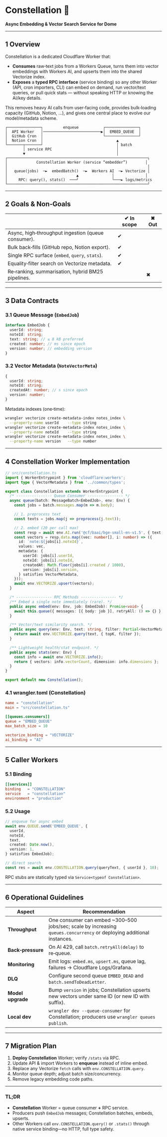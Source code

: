 # Constellation 📡

**Async Embedding & Vector Search Service for Dome**

---

## 1 Overview

Constellation is a dedicated Cloudflare Worker that:

- **Consumes** raw‑text jobs from a Workers Queue, turns them into vector
  embeddings with Workers AI, and upserts them into the shared Vectorize index.
- **Exposes** a **typed RPC interface** (service binding) so any other Worker
  (API, cron importers, CLI) can embed on demand, run vector/text queries, or
  pull quick stats — without speaking HTTP or knowing the AI/key details.

This removes heavy AI calls from user‑facing code, provides bulk‑loading
capacity (GitHub, Notion, …), and gives one central place to evolve our
model/metadata scheme.

```
┌───────────────┐         enqueue           ┌───────────────┐
│  API Worker   │──────────────────────────▶│  EMBED_QUEUE  │
│  GitHub Cron  │                           └───────────────┘
│  Notion Cron  │                                 ▲
└───────┬───────┘                                 │ batch
        │ service RPC                             │
        ▼                                         │
┌───────────────────────────────────────────────────────────────┐
│             Constellation Worker (service “embedder”)        │
│                                                               │
│   queue(jobs)  ─►  embedBatch()  ─►  Workers AI  ─► Vectorize │
│                               ▲               │              │
│     RPC: query(), stats()  ───┘               └───► logs/metrics
└───────────────────────────────────────────────────────────────┘
```

---

## 2 Goals & Non‑Goals

|                                                    | ✔ In scope | ✖ Out |
| -------------------------------------------------- | ---------- | ----- |
| Async, high‑throughput ingestion (queue consumer). | ✔          |       |
| Bulk back‑fills (GitHub repo, Notion export).      | ✔          |       |
| Single RPC surface (`embed`, `query`, `stats`).    | ✔          |       |
| Equality‑filter search on Vectorize metadata.      | ✔          |       |
| Re‑ranking, summarisation, hybrid BM25 pipelines.  |            | ✖     |

---

## 3 Data Contracts

### 3.1 Queue Message (`EmbedJob`)

```ts
interface EmbedJob {
  userId: string;
  noteId: string;
  text: string; // ≤ 8 kB preferred
  created: number; // ms since epoch
  version: number; // embedding version
}
```

### 3.2 Vector Metadata (`NoteVectorMeta`)

```ts
{
  userId: string;
  noteId: string;
  createdAt: number; // s since epoch
  version: number;
}
```

Metadata indexes (one‑time):

```bash
wrangler vectorize create-metadata-index notes_index \
  --property-name userId    --type string
wrangler vectorize create-metadata-index notes_index \
  --property-name noteId    --type string
wrangler vectorize create-metadata-index notes_index \
  --property-name version   --type number
```

---

## 4 Constellation Worker Implementation

```ts
// src/constellation.ts
import { WorkerEntrypoint } from 'cloudflare:workers';
import type { VectorMetadata } from '../common/types';

export class Constellation extends WorkerEntrypoint {
  /* ---------------- Queue Consumer ---------------- */
  async queue(batch: MessageBatch<EmbedJob>, env: Env) {
    const jobs = batch.messages.map(m => m.body);

    // 1. preprocess text
    const texts = jobs.map(j => preprocess(j.text));

    // 2. embed (20 per call max)
    const resp = await env.AI.run('@cf/baai/bge-small-en-v1.5', { text: texts });
    const vectors = resp.data.map((vec: number[], i: number) => ({
      id: `note:${jobs[i].noteId}`,
      values: vec,
      metadata: {
        userId: jobs[i].userId,
        noteId: jobs[i].noteId,
        createdAt: Math.floor(jobs[i].created / 1000),
        version: jobs[i].version,
      } satisfies VectorMetadata,
    }));
    await env.VECTORIZE.upsert(vectors);
  }

  /* ---------------- RPC Methods ---------------- */
  /** Embed a single note immediately (rare). */
  public async embed(env: Env, job: EmbedJob): Promise<void> {
    await this.queue({ messages: [{ body: job }], retryAll: () => {} } as any, env);
  }

  /** Vector/text similarity search. */
  public async query(env: Env, text: string, filter: Partial<VectorMetadata>, topK = 10) {
    return await env.VECTORIZE.query(text, { topK, filter });
  }

  /** Lightweight health/stat endpoint. */
  public async stats(env: Env) {
    const info = await env.VECTORIZE.info();
    return { vectors: info.vectorCount, dimension: info.dimensions };
  }
}

export default new Constellation();
```

### 4.1 wrangler.toml (Constellation)

```toml
name = "constellation"
main = "src/constellation.ts"

[[queues.consumers]]
queue = "EMBED_QUEUE"
max_batch_size = 10

vectorize_binding = "VECTORIZE"
ai_binding = "AI"
```

---

## 5 Caller Workers

### 5.1 Binding

```toml
[[services]]
binding   = "CONSTELLATION"
service   = "constellation"
environment = "production"
```

### 5.2 Usage

```ts
// enqueue for async embed
await env.QUEUE.send('EMBED_QUEUE', {
  userId,
  noteId,
  text,
  created: Date.now(),
  version: 1,
} satisfies EmbedJob);

// direct search
const res = await env.CONSTELLATION.query(queryText, { userId }, 10);
```

RPC stubs are statically typed via `Service<typeof Constellation>`.

---

## 6 Operational Guidelines

| Aspect            | Recommendation                                                                                                        |
| ----------------- | --------------------------------------------------------------------------------------------------------------------- |
| **Throughput**    | One consumer can embed ~300–500 jobs/sec; scale by increasing `queues.concurrency` or deploying additional instances. |
| **Back‑pressure** | On AI 429, call `batch.retryAll(delay)` to re‑queue.                                                                  |
| **Monitoring**    | Emit logs: `embed.ms`, `upsert.ms`, queue lag, failures → Cloudflare Logs/Grafana.                                    |
| **DLQ**           | Configure second queue `EMBED_DEAD` and `batch.sendToDeadLetter`.                                                     |
| **Model upgrade** | Bump `version` in jobs; Constellation upserts new vectors under same ID (or new ID with suffix).                      |
| **Local dev**     | `wrangler dev --queue-consumer` for Constellation; producers use `wrangler queues publish`.                           |

---

## 7 Migration Plan

1. **Deploy Constellation** Worker; verify `/stats` via RPC.
2. Update API & import Workers to **enqueue** instead of inline embed.
3. Replace any Vectorize `fetch` calls with `env.CONSTELLATION.query`.
4. Monitor queue depth; adjust batch size/concurrency.
5. Remove legacy embedding code paths.

---

### TL;DR

- **Constellation** Worker = queue consumer **+** RPC service.
- Producers push `EmbedJob` messages; Constellation batches, embeds, upserts.
- Other Workers call `env.CONSTELLATION.query()` or `.stats()` through native
  service binding—no HTTP, full type safety.
